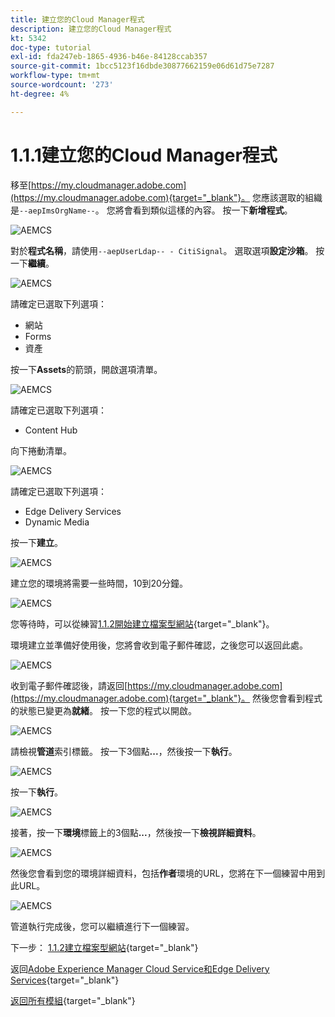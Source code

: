 ```yaml
---
title: 建立您的Cloud Manager程式
description: 建立您的Cloud Manager程式
kt: 5342
doc-type: tutorial
exl-id: fda247eb-1865-4936-b46e-84128ccab357
source-git-commit: 1bcc5123f16dbde30877662159e06d61d75e7287
workflow-type: tm+mt
source-wordcount: '273'
ht-degree: 4%

---
```


# 1.1.1建立您的Cloud Manager程式

移至[https://my.cloudmanager.adobe.com](https://my.cloudmanager.adobe.com){target="_blank"}。 您應該選取的組織是`--aepImsOrgName--`。 您將會看到類似這樣的內容。 按一下&#x200B;**新增程式**。

![AEMCS](./images/aemcs1.png)

對於&#x200B;**程式名稱**，請使用`--aepUserLdap-- - CitiSignal`。 選取選項&#x200B;**設定沙箱**。 按一下&#x200B;**繼續**。

![AEMCS](./images/aemcs2.png)

請確定已選取下列選項：

- 網站
- Forms
- 資產

按一下&#x200B;**Assets**&#x200B;的箭頭，開啟選項清單。

![AEMCS](./images/aemcs3.png)

請確定已選取下列選項：

- Content Hub

向下捲動清單。

![AEMCS](./images/aemcs3a.png)

請確定已選取下列選項：

- Edge Delivery Services
- Dynamic Media

按一下&#x200B;**建立**。

![AEMCS](./images/aemcs3b.png)

建立您的環境將需要一些時間，10到20分鐘。

![AEMCS](./images/aemcs4.png)

您等待時，可以從練習[1.1.2開始建立檔案型網站](./ex2.md){target="_blank"}。

環境建立並準備好使用後，您將會收到電子郵件確認，之後您可以返回此處。

![AEMCS](./images/aemcs5.png)

收到電子郵件確認後，請返回[https://my.cloudmanager.adobe.com](https://my.cloudmanager.adobe.com){target="_blank"}。 然後您會看到程式的狀態已變更為&#x200B;**就緒**。 按一下您的程式以開啟。

![AEMCS](./images/aemcs6.png)

請檢視&#x200B;**管道**&#x200B;索引標籤。 按一下3個點&#x200B;**...**，然後按一下&#x200B;**執行**。

![AEMCS](./images/aemcs7.png)

按一下&#x200B;**執行**。

![AEMCS](./images/aemcs8.png)

接著，按一下&#x200B;**環境**&#x200B;標籤上的3個點&#x200B;**...**，然後按一下&#x200B;**檢視詳細資料**。

![AEMCS](./images/aemcs9.png)

然後您會看到您的環境詳細資料，包括&#x200B;**作者**&#x200B;環境的URL，您將在下一個練習中用到此URL。

![AEMCS](./images/aemcs10.png)

管道執行完成後，您可以繼續進行下一個練習。

下一步： [1.1.2建立檔案型網站](./ex2.md){target="_blank"}

返回[Adobe Experience Manager Cloud Service和Edge Delivery Services](./aemcs.md){target="_blank"}

[返回所有模組](./../../../overview.md){target="_blank"}
